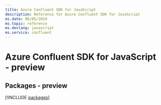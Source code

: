 ```yaml
---
title: Azure Confluent SDK for JavaScript
description: Reference for Azure Confluent SDK for JavaScript
ms.date: 06/05/2024
ms.topic: reference
ms.devlang: javascript
ms.service: confluent
---
```

# Azure Confluent SDK for JavaScript - preview
## Packages - preview
[!INCLUDE [packages](confluent-index.md)]